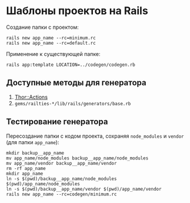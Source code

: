 # Шаблоны проектов на Rails

Создание папки с проектом:

    rails new app_name --rc=minimum.rc
    rails new app_name --rc=default.rc

Применение к существующей папке:

    rails app:template LOCATION=../codegen/codegen.rb

## Доступные методы для генератора

1. [Thor::Actions](https://rdoc.info/github/erikhuda/thor/master/Thor/Actions)
2. `gems/railties-*/lib/rails/generators/base.rb`

## Тестирование генератора

Пересоздание папки с кодом проекта, сохраняя `node_modules` и `vendor`
(для папки `app_name`):

    mkdir backup__app_name
    mv app_name/node_modules backup__app_name/node_modules
    mv app_name/vendor backup__app_name/vendor
    rm -rf app_name
    mkdir app_name
    ln -s $(pwd)/backup__app_name/node_modules $(pwd)/app_name/node_modules
    ln -s $(pwd)/backup__app_name/vendor $(pwd)/app_name/vendor
    rails new app_name --rc=codegen/minimum.rc

